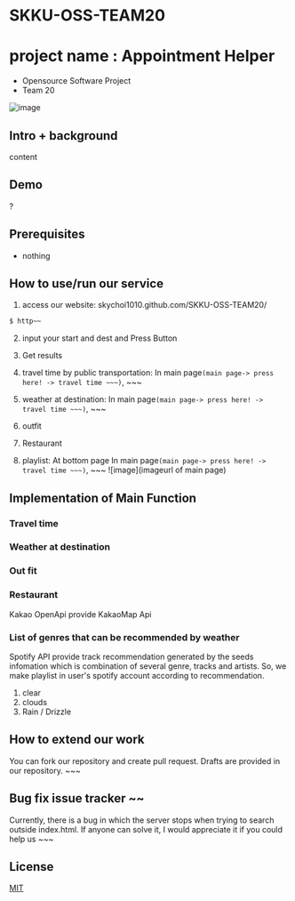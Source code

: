 # SKKU-OSS-TEAM20
# project name : Appointment Helper

-   Opensource Software Project
-   Team 20

![image](imgurl)

## Intro + background

content

## Demo 

?

## Prerequisites

- nothing

## How to use/run our service

1. access our website: skychoi1010.github.com/SKKU-OSS-TEAM20/

```bash
$ http~~
```

2. input your start and dest and Press Button

3. Get results
  1. travel time by public transportation: In main page`(main page-> press here! -> travel time ~~~)`, ~~~
  2. weather at destination: In main page`(main page-> press here! -> travel time ~~~)`, ~~~
  3. outfit
  4. Restaurant
  5. playlist: At bottom page In main page`(main page-> press here! -> travel time ~~~)`, ~~~
  ![image](imageurl of main page)

## Implementation of Main Function

### Travel time

### Weather at destination

### Out fit

### Restaurant
Kakao OpenApi provide KakaoMap Api

### List of genres that can be recommended by weather
Spotify API provide track recommendation generated by the seeds infomation which is combination of several genre, tracks and artists. So, we make playlist in user's spotify account according to recommendation.

1. clear
2. clouds
3. Rain / Drizzle

## How to extend our work

You can fork our repository and create pull request. Drafts are provided in our repository. ~~~

## Bug fix issue tracker ~~

Currently, there is a bug in which the server stops when trying to search outside index.html. If anyone can solve it, I would appreciate it if you could help us ~~~

## License

[MIT](link)

